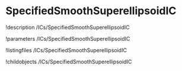 <!-- MOOSE Documentation Stub: Remove this when content is added. -->

# SpecifiedSmoothSuperellipsoidIC
!description /ICs/SpecifiedSmoothSuperellipsoidIC

!parameters /ICs/SpecifiedSmoothSuperellipsoidIC

!listingfiles /ICs/SpecifiedSmoothSuperellipsoidIC

!childobjects /ICs/SpecifiedSmoothSuperellipsoidIC
